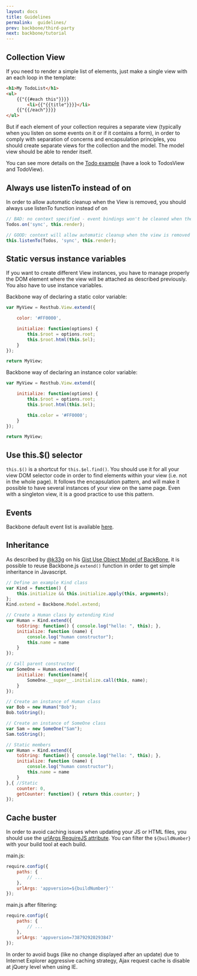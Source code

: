 ```yaml
---
layout: docs
title: Guidelines
permalink:  guidelines/
prev: backbone/third-party
next: backbone/tutorial
---
```


<div class="toc"></div>

## Collection View

If you need to render a simple list of elements, just make a single view with an each loop in the template:

```html
<h1>My TodoList</h1>
<ul>
    {{"{{#each this"}}}}
        <li>{{"{{title"}}}}</li>
    {{"{{/each"}}}}
</ul>
```

But if each element of your collection requires a separate view (typically when you listen on some events on it or if it contains a form), 
in order to comply with separation of concerns and encapsulation principles, you should create separate views for the collection and the model. 
The model view should be able to render itself.

You can see more details on the [Todo example](https://github.com/resthub/todo-backbone-example) (have a look to TodosView and TodoView).

## Always use listenTo instead of on

In order to allow automatic cleanup when the View is removed, you should always use listenTo function instead of on

```javascript
// BAD: no context specified - event bindings won't be cleaned when the view is removed
Todos.on('sync', this.render);

// GOOD: context will allow automatic cleanup when the view is removed
this.listenTo(Todos, 'sync', this.render);
```

## Static versus instance variables

If you want to create different View instances, you have to manage properly the DOM element where the view will be attached as
described previously. You also have to use instance variables.

Backbone way of declaring a static color variable:

```javascript
var MyView = Resthub.View.extend({

    color: '#FF0000',

    initialize: function(options) {
        this.$root = options.root;
        this.$root.html(this.$el);
    }
});

return MyView;
```

Backbone way of declaring an instance color variable:

```javascript
var MyView = Resthub.View.extend({

    initialize: function(options) {
        this.$root = options.root;
        this.$root.html(this.$el);

        this.color = '#FF0000';
    }
});

return MyView;
```

## Use this.$() selector

`this.$()` is a shortcut for `this.$el.find()`. You should use it for all your view DOM selector code in order to find elements
within your view (i.e. not in the whole page). It follows the encapsulation pattern, and will make it possible to have several
instances of your view on the same page. Even with a singleton view, it is a good practice to use this pattern.

## Events

Backbone default event list is available [here](http://backbonejs.org/#Events-catalog).

## Inheritance

As described by [@k33g](https://twitter.com/#!/k33g_org) on his [Gist Use Object Model of BackBone](https://gist.github.com/2287018),
it is possible to reuse Backbone.js `extend()` function in order to get simple inheritance in Javascript.

```javascript
// Define an example Kind class
var Kind = function() {
    this.initialize && this.initialize.apply(this, arguments);
};
Kind.extend = Backbone.Model.extend;

// Create a Human class by extending Kind
var Human = Kind.extend({
    toString: function() { console.log("hello: ", this); },
    initialize: function (name) {
        console.log("human constructor");
        this.name = name
    }
});

// Call parent constructor
var SomeOne = Human.extend({
    initialize: function(name){
        SomeOne.__super__.initialize.call(this, name);
    }
});

// Create an instance of Human class
var Bob = new Human("Bob");
Bob.toString();

// Create an instance of SomeOne class
var Sam = new SomeOne("Sam");
Sam.toString();

// Static members
var Human = Kind.extend({
    toString: function() { console.log("hello: ", this); },
    initialize: function (name) {
        console.log("human constructor");
        this.name = name
    }
},{ //Static
    counter: 0,
    getCounter: function() { return this.counter; }
});
```

## Cache buster

In order to avoid caching issues when updating your JS or HTML files, you should use the
[urlArgs RequireJS attribute](http://requirejs.org/docs/api.html#config). You can filter the `${buildNumber}` with your build tool at each build.

main.js:

```javascript
require.config({
    paths: {
        // ...
    },
    urlArgs: 'appversion=${buildNumber}''
});
```

main.js after filtering:

```javascript
require.config({
    paths: {
        // ...
    },
    urlArgs: 'appversion=738792920293847'
});
```

In order to avoid bugs (like no change displayed after an update) due to Internet Explorer aggressive caching strategy,
Ajax request cache is disable at jQuery level when using IE.

